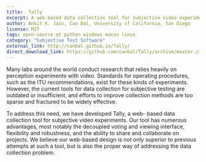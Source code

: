 ```yaml
---
title:  Tally
excerpt: A web-based data collection tool for subjective video experiments
author: Ankit K. Jain, Can Bal, University of California, San Diego
license: MIT
tags: open-source qt python windows macos linux
category: "Subjective Test Software"
external_link: http://canbal.github.io/Tally/
direct_download_link: https://github.com/canbal/Tally/archive/master.zip
---
```


Many labs around the world conduct research that relies heavily on perception experiments with video. Standards for operating procedures, such as the ITU recommendations, exist for these kinds of experiments. However, the current tools for data collection for subjective testing are outdated or insufficient, and efforts to improve collection methods are too sparse and fractured to be widely effective.

To address this need, we have developed Tally, a web- based data collection tool for subjective video experiments. Our tool has numerous advantages, most notably the decoupled voting and viewing interface, flexibility and robustness, and the ability to share and collaborate on projects. We believe our web-based design is not only superior to previous attempts at such a tool, but is also the proper way of addressing the data collection problem.